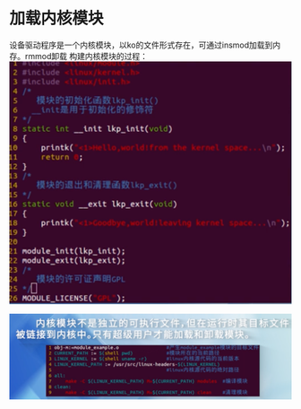 # 加载内核模块

设备驱动程序是一个内核模块，以ko的文件形式存在，可通过insmod加载到内存。rmmod卸载
构建内核模块的过程：
<img src=".assets/image-20210722091337139.png" alt="image-20210722091337139" style="zoom:50%;" />

<img src=".assets/image-20210722091619038.png" alt="image-20210722091619038" style="zoom:67%;" />

